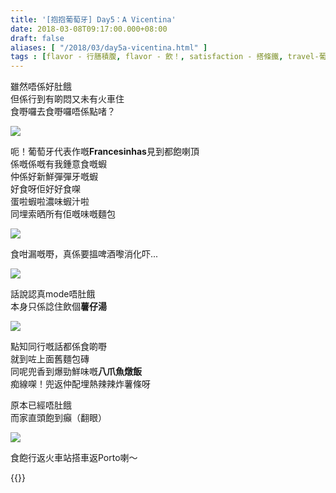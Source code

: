 ```yaml
---
title: '[抱抱葡萄牙] Day5：A Vicentina'
date: 2018-03-08T09:17:00.000+08:00
draft: false
aliases: [ "/2018/03/day5a-vicentina.html" ]
tags : [flavor - 行膳積腹, flavor - 飲！, satisfaction - 搭條鐵, travel-葡萄牙]
---
```


雖然唔係好肚餓  
但係行到有啲悶又未有火車住  
食嘢囉去食嘢囉唔係點啫？  

![](/images/portugal5h.jpg)

呃！葡萄牙代表作嘅**Francesinhas**見到都飽喇頂  
係嘅係嘅有我鍾意食嘅蝦  
仲係好新鮮彈彈牙嘅蝦  
好食呀佢好好食㗎  
蛋啦蝦啦濃味蝦汁啦  
同埋索晒所有佢嘅味嘅麵包  

![](/images/portugal5h1.jpg)

食咁漏嘅嘢，真係要搵啤酒嚟消化吓...  

![](/images/portugal5h2.jpg)

話說認真mode唔肚餓  
本身只係諗住飲個**薯仔湯**  

![](/images/portugal5h3.jpg)

點知同行嘅話都係食啲嘢  
就到咗上面舊麵包磚  
同呢兜香到爆勁鮮味嘅**八爪魚燉飯**  
痴線㗎！兜返仲配埋熱辣辣炸薯條呀  
  
  
原本已經唔肚餓  
而家直頭飽到癲（翻眼）  
  

![](/images/portugal5h4.jpg)

食飽行返火車站搭車返Porto喇～  
  
  

{{<portugal>}}  

